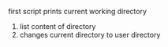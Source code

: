 first script prints current working directory
1. list content of directory
2. changes current directory to user directory
